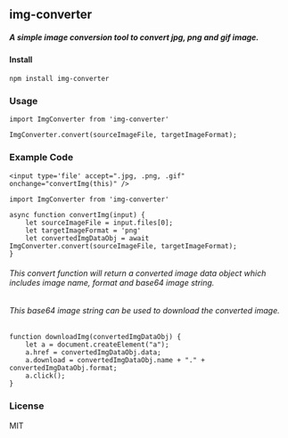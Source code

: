 ## img-converter
##### A simple image conversion tool to convert jpg, png and gif image.

#### Install
```
npm install img-converter
```

### Usage
```
import ImgConverter from 'img-converter'

ImgConverter.convert(sourceImageFile, targetImageFormat);
```

### Example Code
```
<input type='file' accept=".jpg, .png, .gif" onchange="convertImg(this)" />

import ImgConverter from 'img-converter'

async function convertImg(input) {
    let sourceImageFile = input.files[0];
    let targetImageFormat = 'png'
    let convertedImgDataObj = await ImgConverter.convert(sourceImageFile, targetImageFormat);
}
```
###### This convert function will return a converted image data object which includes image name, format and base64 image string.
###### This base64 image string can be used to download the converted image.
```
function downloadImg(convertedImgDataObj) {
    let a = document.createElement("a");
    a.href = convertedImgDataObj.data;
    a.download = convertedImgDataObj.name + "." + convertedImgDataObj.format;
    a.click();
}
```


### License
MIT